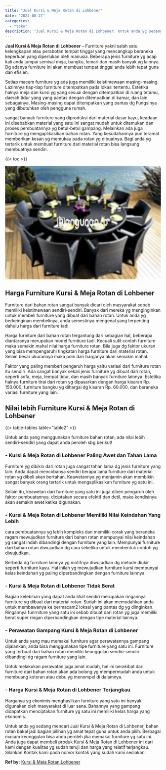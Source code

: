 ```yaml
---
title: "Jual Kursi & Meja Rotan di Lohbener"
date: "2024-08-27"
categories: 
  - "toko"
description: "Jual Kursi & Meja Rotan di Lohbener. Untuk anda yg sedang mencari Jual Kursi & Meja Rotan di Lohbener, bahan rotan bakal jadi bagian pilihan yg amat tepat gu..."
---
```


**Jual Kursi & Meja Rotan di Lohbener** – Furniture yakni salah satu kelengkapan atau perabotan tempat tinggal yang mencangkup beraneka keperluan yang diperlukan oleh manusia. Beberapa jenis furniture yg acap kali anda jumpai semisal meja, bangku, lemari dan masih banyak yg lainnya. Dg adanya furniture ini akan membuat tempat tinggal anda lebih tepat guna dan efisien.

Setiap macam furniture yg ada juga memiliki keistimewaan masing-masing. Lazimnya tiap-tiap furniture ditempatkan pada lokasi tertentu. Estetika halnya meja dan kursi yg yang sesuai dengan ditempatkan di ruang tetamu, daerah tidur yang yang pantas dengan ditempatkan di kamar, dan lain sebagainya. Masing-masing dapat ditempatkan yang pantas dg Fungsinya yang dibutuhkan oleh pengguna rumah.

sangat banyak furniture yang diproduksi dari material dasar kayu, keadaan ini disebabkan material yang satu ini sangat mudah untuk ditemukan dan proses pembuatannya yg betul-betul gampang. Melainkan ada juga furniture yg mengaplikasikan bahan rotan. Yang kesudahannya pun teramat memberikan kesan yg memukau pada rotan yg dibuatnya. Bagi anda yg tertarik untuk membuat furniture dari material rotan bisa langsung membuatnya sendiri.

{{< toc >}}

![Jual Kursi & Meja Rotan di Lohbener](/images/kursi-meja-rotan-murah26.png)

## Harga Furniture Kursi & Meja Rotan di Lohbener

Furniture dari bahan rotan sangat banyak dicari oleh masyarakat sebab memiliki keistimewaan sendiri-sendiri. Banyak dari mereka yg menginginkan untuk membeli furniture yang dibuat dari bahan rotan. Untuk anda yg berkeinginan membelinya, anda semestinya mengenal yang terpenting dahulu harga dari furniture tadi.

Harga furniture dari bahan rotan tergantung dari sebagian hal, beberapa diantaranya merupakan model furniture tadi. Kecuali sulit contoh furniture maka semakin mahal nilai harga furniture rotan. Bila juga dg faktor ukuran yang bisa mempengaruhi tingkatan harga furniture dari material rotan. Selain besar ukurannya maka poin dari harganya akan semakin mahal.

Faktor yang paling memberi pengaruh harga yaitu variasi dari furniture rotan itu sendiri. Ada sangat banyak sekali jenis furniture yg dibuat dari rotan, seperti sofa, meja, tempat tidur, dan masih banyak furniture lainnya. Estetika halnya furniture tirai dari rotan yg dipasarkan dengan harga kisaran Rp. 150.000, furniture bangku yg dihargai dg kisaran Rp. 60.000, dan beraneka variasi furniture yang lain.

## Nilai lebih Furniture Kursi & Meja Rotan di Lohbener

{{< table-tables table="table2" >}}

Untuk anda yang menggunakan furniture bahan rotan, ada nilai lebih sendiri-sendiri yang dapat anda peroleh sbg berikut!

### \- Kursi & Meja Rotan di Lohbener Paling Awet dan Tahan Lama

Furniture yg dibikin dari rotan juga sangat tahan lama dg jenis furniture yang lain. Anda dapat mencobanya sendiri berapa lama furniture dari material rotan yg dibeli akan bertahan. Keawetannya yg menjamin akan membikin sangat banyak orang tertarik untuk mengaplikasikan furniture yg satu ini.

Selain itu, keawetan dari furniture yang satu ini juga diberi pengaruh oleh faktor pembuatannya. diciptakan secara efektif dan detil, maka kondisinya akan semakin awet ketika digunakan.

### \- Kursi & Meja Rotan di Lohbener Memiliki Nilai Keindahan Yang Lebih

cara pembuatannya yg lebih kompleks dan memiliki corak yang beraneka ragam mewujudkan furniture dari bahan rotan mempunyai nilai keindahan yg sangat indah dibandingi dengan furniture yang lain. Mempunyai furniture dari bahan rotan diwujudkan dg cara seketika untuk membentuk contoh yg diwujudkan.

Berbeda dg furniture lainnya yg motifnya diwujudkan dg metode diukir seperti furniture kayu. Hal inilah yg mewujudkan furniture kursi mempunyai kelas keindahan yg paling diperbandingkan dengan furniture lainnya.

### \- Kursi & Meja Rotan di Lohbener Tidak Berat

Bagian kelebihan yang dapat anda lihat sendiri merupakan ringannya furniture yg dibuat dari material rotan. Sudah ini akan memudahkan anda untuk membawanya ke bermacam2 lokasi yang pantas dg yg diinginkan. Ringannya funrniture yang satu ini sebab dibuat dari rotan yg juga memiliki berat super ringan diperbandingkan dengan tipe material lainnya.

### \- Perawatan Gampang Kursi & Meja Rotan di Lohbener

Untuk anda yang mau memakai furniture agar perawatannya gampang dijalankan, anda bisa menggunakan tipe furniture yang satu ini. Furniture yang terbuat dari bahan rotan memiliki keunggulan sendiri-sendiri dibandingi dg ragam furniture yang lain.

Untuk melakukan perawatan juga amat mudah, hal ini berakibat dari furniture dari bahan rotan akan ada bolong yg mempermudah anda untuk membuang kotoran atau debu yg menempel di dalamnya.

### \- Harga Kursi & Meja Rotan di Lohbener Terjangkau

Harganya yg ekonimis menghasilkan furniture yang satu ini banyak digunakan oleh masyarakat di luar sana. Bahannya yang gampang didapatkan menciptakan furniture yg satu ini memiliki kelas harga yang ekonomis.

Untuk anda yg sedang mencari Jual Kursi & Meja Rotan di Lohbener, bahan rotan bakal jadi bagian pilihan yg amat tepat guna untuk anda pilih. Berbagai macam keunggulan bisa anda peroleh jika memakai furniture yg satu ini. Anda juga dapat membeli produk Kursi & Meja Rotan di Lohbener ini dari kami dengan kualitas yg sudah teruji dan harga yang relatif terjangkau. Silahkan Kontak kami pada nomor kontak yang sudah kami sediakan.

**Ref by:** [Kursi & Meja Rotan Lohbener](https://id.wikipedia.org/wiki/Kursi)
